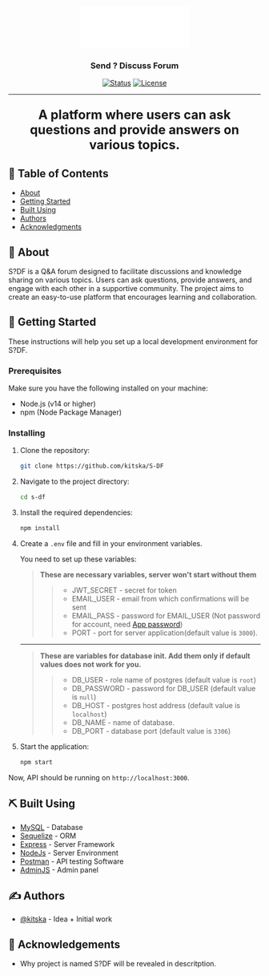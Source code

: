 <p align="center">
  <a href="" rel="noopener">
    <img src="./client/public/assets/images/final.png" alt="Project logo"></a>
</p>

<div align="center">
<h3 align="center">Send ? Discuss Forum</h3>

[![Status](https://img.shields.io/badge/status-active-success.svg)]()
[![License](https://img.shields.io/badge/license-ISC-blue.svg)](/LICENSE)

</div>

---

<p align="center" style="font-size: 25px;">
    <b>A platform where users can ask questions and provide answers on various topics.</b>
    <br> 
</p>

## 📝 Table of Contents

-   [About](#about)
-   [Getting Started](#getting_started)
-   [Built Using](#built_using)
-   [Authors](#authors)
-   [Acknowledgments](#acknowledgement)

## 🧐 About <a name = "about"></a>

S?DF is a Q&A forum designed to facilitate discussions and knowledge sharing on various topics. Users can ask questions, provide answers, and engage with each other in a supportive community. The project aims to create an easy-to-use platform that encourages learning and collaboration.

## 🏁 Getting Started <a name = "getting_started"></a>

These instructions will help you set up a local development environment for S?DF.

### Prerequisites

Make sure you have the following installed on your machine:

-   Node.js (v14 or higher)
-   npm (Node Package Manager)

### Installing

1. Clone the repository:

    ```bash
    git clone https://github.com/kitska/S-DF
    ```

2. Navigate to the project directory:

    ```bash
    cd s-df
    ```

3. Install the required dependencies:

    ```bash
    npm install
    ```

4. Create a `.env` file and fill in your environment variables.

    You need to set up these variables:

    > **These are necessary variables, server won't start without them**
    >
    > > - JWT_SECRET - secret for token
    > > - EMAIL_USER - email from which confirmations will be sent
    > > - EMAIL_PASS - password for EMAIL_USER (Not password for account, need [App password](https://knowledge.workspace.google.com/kb/how-to-create-app-passwords-000009237))
    > > - PORT - port for server application(default value is `3000`).

    ***

    > **These are variables for database init. Add them only if default values does not work for you.**
    >
    > > - DB_USER - role name of postgres (default value is `root`)
    > > - DB_PASSWORD - password for DB_USER (default value is `null`)
    > > - DB_HOST - postgres host address (default value is `localhost`)
    > > - DB_NAME - name of database.
    > > - DB_PORT - database port (default value is `3306`)

5. Start the application:

    ```bash
    npm start
    ```

Now, API should be running on `http://localhost:3000`.

## ⛏️ Built Using <a name = "built_using"></a>

-   [MySQL](https://www.mysql.com) - Database
-   [Sequelize](https://sequelize.org) - ORM
-   [Express](https://expressjs.com/) - Server Framework
-   [NodeJs](https://nodejs.org/en/) - Server Environment
-   [Postman](https://www.postman.com) - API testing Software
-   [AdminJS](https://adminjs.co) - Admin panel

## ✍️ Authors <a name = "authors"></a>

-   [@kitska](https://github.com/kitska) - Idea + Initial work

## 🎉 Acknowledgements <a name = "acknowledgement"></a>

-   Why project is named S?DF will be revealed in descritption.
